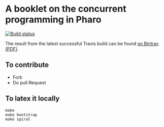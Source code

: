 # A booklet on the concurrent programming in Pharo

[![Build status][badge]][travis]

[travis]: https://travis-ci.org/SquareBracketAssociates/Booklet-ConcurrentProgramming
[badge]: https://travis-ci.org/SquareBracketAssociates/Booklet-ConcurrentProgramming.svg?branch=master

The result from the latest successful Travis build can be found [on Bintray (PDF)](https://bintray.com/squarebracketassociates/wip/download_file?file_path=concurrent-wip.pdf).

## To contribute

- Fork
- Do pull Request 

## To latex it locally

```
make
make bootstrap
make spiral
```
